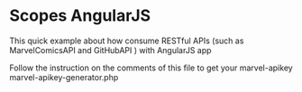 <h1>Scopes AngularJS</h1>

<p>This quick example about how consume RESTful APIs (such as MarvelComicsAPI and GitHubAPI‬ ) with ‎AngularJS‬ app</p>

Follow the instruction on the comments of this file to get your marvel-apikey
marvel-apikey-generator.php
